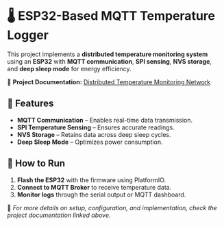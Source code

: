# 🌡️ ESP32-Based MQTT Temperature Logger  

This project implements a **distributed temperature monitoring system** using an **ESP32** with **MQTT communication**, **SPI sensing**, **NVS storage**, and **deep sleep mode** for energy efficiency.  

🔗 **Project Documentation:** [Distributed Temperature Monitoring Network](https://narrow-theory-18d.notion.site/Distributed-Temperature-Monitoring-Network-1b9436c3d41a8144b460f1e76602fe34?pvs=74)  

## 🔧 Features  
- **MQTT Communication** – Enables real-time data transmission.  
- **SPI Temperature Sensing** – Ensures accurate readings.  
- **NVS Storage** – Retains data across deep sleep cycles.  
- **Deep Sleep Mode** – Optimizes power consumption.  

## 🚀 How to Run  
1. **Flash the ESP32** with the firmware using PlatformIO.  
2. **Connect to MQTT Broker** to receive temperature data.  
3. **Monitor logs** through the serial output or MQTT dashboard.  

📌 *For more details on setup, configuration, and implementation, check the project documentation linked above.*  
